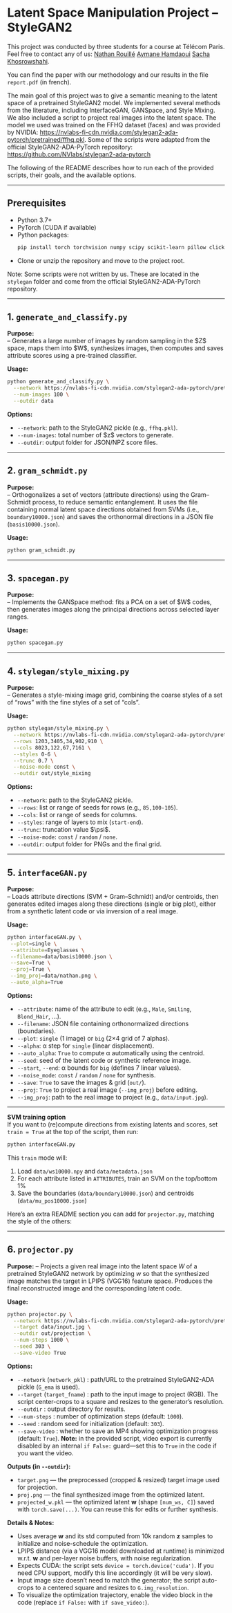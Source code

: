 # Latent Space Manipulation Project – StyleGAN2 

This project was conducted by three students for a course at Télécom Paris. Feel free to contact any of us: [Nathan Rouillé](https://github.com/NathanRouille) [Aymane Hamdaoui](https://github.com/Mamannne) [Sacha Khosrowshahi](https://github.com/sachkho/sachkho).

You can find the paper with our methodology and our results in the file `report.pdf` (in french).

The main goal of this project was to give a semantic meaning to the latent space of a pretrained StyleGAN2 model. We implemented several methods from the literature, including InterfaceGAN, GANSpace, and Style Mixing. We also included a script to project real images into the latent space. The model we used was trained on the FFHQ dataset (faces) and was provided by NVIDIA: https://nvlabs-fi-cdn.nvidia.com/stylegan2-ada-pytorch/pretrained/ffhq.pkl. Some of the scripts were adapted from the official StyleGAN2-ADA-PyTorch repository: https://github.com/NVlabs/stylegan2-ada-pytorch

The following of the README describes how to run each of the provided scripts, their goals, and the available options.

---

## Prerequisites 

- Python 3.7+
- PyTorch (CUDA if available)
- Python packages:
  ```bash
  pip install torch torchvision numpy scipy scikit-learn pillow click
  ```
* Clone or unzip the repository and move to the project root.

Note: Some scripts were not written by us. These are located in the `stylegan` folder and come from the official StyleGAN2-ADA-PyTorch repository.

---

## 1. `generate_and_classify.py`

**Purpose:**  
– Generates a large number of images by random sampling in the \$Z\$ space, maps them into \$W\$, synthesizes images, then computes and saves attribute scores using a pre-trained classifier.

**Usage:**

```bash
python generate_and_classify.py \
  --network https://nvlabs-fi-cdn.nvidia.com/stylegan2-ada-pytorch/pretrained/ffhq.pkl \
  --num-images 100 \
  --outdir data
```

**Options:**

* `--network`: path to the StyleGAN2 pickle (e.g., `ffhq.pkl`).
* `--num-images`: total number of \$z\$ vectors to generate.
* `--outdir`: output folder for JSON/NPZ score files.

---

## 2. `gram_schmidt.py`

**Purpose:**  
– Orthogonalizes a set of vectors (attribute directions) using the Gram–Schmidt process, to reduce semantic entanglement. It uses the file containing normal latent space directions obtained from SVMs (i.e., `boundary10000.json`) and saves the orthonormal directions in a JSON file (`basis10000.json`).

**Usage:**

```bash
python gram_schmidt.py 
```

---

## 3. `spacegan.py`

**Purpose:**  
– Implements the GANSpace method: fits a PCA on a set of \$W\$ codes, then generates images along the principal directions across selected layer ranges.

**Usage:**

```bash
python spacegan.py 
```

---

## 4. `stylegan/style_mixing.py`

**Purpose:**  
– Generates a style-mixing image grid, combining the coarse styles of a set of “rows” with the fine styles of a set of “cols”.

**Usage:**

```bash
python stylegan/style_mixing.py \
  --network https://nvlabs-fi-cdn.nvidia.com/stylegan2-ada-pytorch/pretrained/ffhq.pkl \
  --rows 1203,3405,34,902,910 \
  --cols 8023,122,67,7161 \
  --styles 0-6 \
  --trunc 0.7 \
  --noise-mode const \
  --outdir out/style_mixing
```

**Options:**

* `--network`: path to the StyleGAN2 pickle.
* `--rows`: list or range of seeds for rows (e.g., `85,100-105`).
* `--cols`: list or range of seeds for columns.
* `--styles`: range of layers to mix (`start-end`).
* `--trunc`: truncation value \$\psi\$.
* `--noise-mode`: `const` / `random` / `none`.
* `--outdir`: output folder for PNGs and the final grid.

---

## 5. `interfaceGAN.py`

**Purpose:**  
– Loads attribute directions (SVM + Gram–Schmidt) and/or centroids, then generates edited images along these directions (single or big plot), either from a synthetic latent code or via inversion of a real image.

**Usage:**

```bash
python interfaceGAN.py \
 --plot=single \
 --attribute=Eyeglasses \
 --filename=data/basis10000.json \
 --save=True \
 --proj=True \
 --img_proj=data/nathan.png \
 --auto_alpha=True
```

**Options:**

* `--attribute`: name of the attribute to edit (e.g., `Male`, `Smiling`, `Blond_Hair`, …).
* `--filename`: JSON file containing orthonormalized directions (boundaries).
* `--plot`: `single` (1 image) or `big` (2×4 grid of 7 alphas).
* `--alpha`: α step for `single` (linear displacement).
* `--auto_alpha`: `True` to compute α automatically using the centroid.
* `--seed`: seed of the latent code or synthetic reference image.
* `--start`, `--end`: α bounds for `big` (defines 7 linear values).
* `--noise_mode`: `const` / `random` / `none` for synthesis.
* `--save`: `True` to save the images & grid (`out/`).
* `--proj`: `True` to project a real image (`--img_proj`) before editing.
* `--img_proj`: path to the real image to project (e.g., `data/input.jpg`).

---

**SVM training option**  
If you want to (re)compute directions from existing latents and scores, set `train = True` at the top of the script, then run:

```bash
python interfaceGAN.py
```

This `train` mode will:

1. Load `data/ws10000.npy` and `data/metadata.json`
2. For each attribute listed in `ATTRIBUTES`, train an SVM on the top/bottom 1%
3. Save the boundaries (`data/boundary10000.json`) and centroids (`data/mu_pos10000.json`)


Here’s an extra README section you can add for `projector.py`, matching the style of the others:

---

## 6. `projector.py`

**Purpose:**
– Projects a given real image into the latent space $W$ of a pretrained StyleGAN2 network by optimizing $w$ so that the synthesized image matches the target in LPIPS (VGG16) feature space. Produces the final reconstructed image and the corresponding latent code.

**Usage:**

```bash
python projector.py \
  --network https://nvlabs-fi-cdn.nvidia.com/stylegan2-ada-pytorch/pretrained/ffhq.pkl \
  --target data/input.jpg \
  --outdir out/projection \
  --num-steps 1000 \
  --seed 303 \
  --save-video True
```

**Options:**

* `--network` (`network_pkl`) : path/URL to the pretrained StyleGAN2-ADA pickle (`G_ema` is used).
* `--target` (`target_fname`) : path to the input image to project (RGB). The script center-crops to a square and resizes to the generator’s resolution.
* `--outdir` : output directory for results.
* `--num-steps` : number of optimization steps (default: `1000`).
* `--seed` : random seed for initialization (default: `303`).
* `--save-video` : whether to save an MP4 showing optimization progress (default: `True`).
  **Note:** in the provided script, video export is currently disabled by an internal `if False:` guard—set this to `True` in the code if you want the video.

**Outputs (in `--outdir`):**

* `target.png` — the preprocessed (cropped & resized) target image used for projection.
* `proj.png` — the final synthesized image from the optimized latent.
* `projected_w.pkl` — the optimized latent $\mathbf{w}$ (shape `[num_ws, C]`) saved with `torch.save(...)`. You can reuse this for edits or further synthesis.

**Details & Notes:**

* Uses average $\mathbf{w}$ and its std computed from 10k random $\mathbf{z}$ samples to initialize and noise-schedule the optimization.
* LPIPS distance (via a VGG16 model downloaded at runtime) is minimized w\.r.t. $\mathbf{w}$ and per-layer noise buffers, with noise regularization.
* Expects CUDA: the script sets `device = torch.device('cuda')`. If you need CPU support, modify this line accordingly (it will be very slow).
* Input image size doesn’t need to match the generator; the script auto-crops to a centered square and resizes to `G.img_resolution`.
* To visualize the optimization trajectory, enable the video block in the code (replace `if False:` with `if save_video:`).


